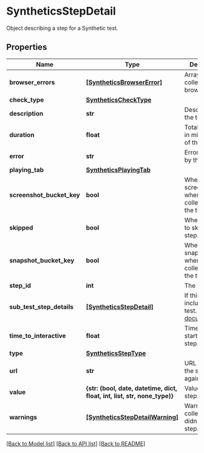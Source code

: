 # SyntheticsStepDetail

Object describing a step for a Synthetic test.
## Properties
Name | Type | Description | Notes
------------ | ------------- | ------------- | -------------
**browser_errors** | [**[SyntheticsBrowserError]**](SyntheticsBrowserError.md) | Array of errors collected for a browser test. | [optional] 
**check_type** | [**SyntheticsCheckType**](SyntheticsCheckType.md) |  | [optional] 
**description** | **str** | Description of the test. | [optional] 
**duration** | **float** | Total duration in millisecond of the test. | [optional] 
**error** | **str** | Error returned by the test. | [optional] 
**playing_tab** | [**SyntheticsPlayingTab**](SyntheticsPlayingTab.md) |  | [optional] 
**screenshot_bucket_key** | **bool** | Whether or not screenshots where collected by the test. | [optional] 
**skipped** | **bool** | Whether or not to skip this step. | [optional] 
**snapshot_bucket_key** | **bool** | Whether or not snapshots where collected by the test. | [optional] 
**step_id** | **int** | The step ID. | [optional] 
**sub_test_step_details** | [**[SyntheticsStepDetail]**](SyntheticsStepDetail.md) | If this steps include a sub-test. [Subtests documentation](https://docs.datadoghq.com/synthetics/browser_tests/advanced_options/#subtests). | [optional] 
**time_to_interactive** | **float** | Time before starting the step. | [optional] 
**type** | [**SyntheticsStepType**](SyntheticsStepType.md) |  | [optional] 
**url** | **str** | URL to perform the step against. | [optional] 
**value** | **{str: (bool, date, datetime, dict, float, int, list, str, none_type)}** | Value for the step. | [optional] 
**warnings** | [**[SyntheticsStepDetailWarning]**](SyntheticsStepDetailWarning.md) | Warning collected that didn&#39;t failed the step. | [optional] 

[[Back to Model list]](README.md#documentation-for-models) [[Back to API list]](README.md#documentation-for-api-endpoints) [[Back to README]](README.md)


